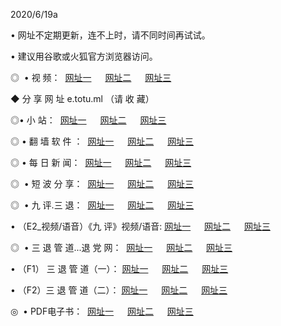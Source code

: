 <p>2020/6/19a
<p>• 网址不定期更新，连不上时，请不同时间再试试。
<p>• 建议用谷歌或火狐官方浏览器访问。
<p>◎  • 视 频： 
<a href="http://hjk.csso.cam/" target="_blank">网址一</a> 　 
<a href="http://hun.csso.cam/" target="_blank">网址二</a> 　 
<a href="http://hqz.csso.cam/b.html" target="_blank">网址三</a>

<p>◆ 分 享 网 址  e.totu.ml   （请 收 藏） </p>

<p>◎•  小 站：  
<a href="http://hjk.csso.cam/f.html" target="_blank">网址一</a> 　 
<a href="http://hun.csso.cam/h.html" target="_blank">网址二</a> 　 
<a href="http://hqz.csso.cam/k/" target="_blank">网址三</a></p><p>

<p>◎  • 翻 墙 软 件 ：  
<a href="http://hjk.csso.cam/ff/" target="_blank">网址一</a> 　 
<a href="http://hun.csso.cam/s/read/a1_nd.html" target="_blank">网址二</a> 　 
<a href="http://hqz.csso.cam/ff/index.html" target="_blank">网址三</a></p>
<p>◎  • 每 日 新 闻：  
<a href="http://hjk.csso.cam/day/" target="_blank">网址一</a> 　 
<a href="http://hun.csso.cam/day/" target="_blank">网址二</a> 　 
<a href="http://hqz.csso.cam/day/index.html" target="_blank">网址三</a></p>
<p>◎   • 短 波 分 享：  
<a href="http://hjk.csso.cam/h/" target="_blank">网址一</a> 　 
<a href="http://hqz.csso.cam/h/" target="_blank">网址二</a> 　 
<a href="http://hun.csso.cam/h/index.html" target="_blank">网址三</a></p>
<p>◎   • 九 评.三 退：  
<a href="http://hjk.csso.cam/t/" target="_blank">网址一</a> 　 
<a href="http://hqz.csso.cam/v2/index.html" target="_blank">网址二</a> 　 
<a href="http://hun.csso.cam/tt/index.html" target="_blank">网址三</a> 　</p>
<p>  • （E2_视频/语音）《九 评》视频/语音: 
<a href="http://hjk.csso.cam/7738.html" target="_blank">网址一</a> 　 
<a href="http://hqz.csso.cam/7614.html" target="_blank">网址二</a> 　 
<a href="http://hun.csso.cam/7633.html" target="_blank">网址三</a></p>
<p>◎   • 三 退 管 道...退 党 网：  
<a href="http://hjk.csso.cam/go/td1.html" target="_blank">网址一</a> 　 
<a href="http://hqz.csso.cam/go/td2.html" target="_blank">网址二</a> 　 
<a href="http://hun.csso.cam/go/td3.html" target="_blank">网址三</a></p>
<p>  • （F1） 三 退 管 道（一）： 
<a href="http://hjk.csso.cam/dd/" target="_blank">网址一</a> 　 
<a href="http://hqz.csso.cam/s/read/a1_tdx.html" target="_blank">网址二</a> 　 
<a href="http://hun.csso.cam/dd/" target="_blank">网址三</a></p>
<p>  • （F2）三 退 管 道（二）： 
<a href="http://hqz.csso.cam/d/" target="_blank">网址一</a> 　 
<a href="http://hjk.csso.cam/d/index.html" target="_blank">网址二</a> 　 
<a href="http://hun.csso.cam/d/" target="_blank">网址三</a></p>
<p>◎   • PDF电子书：  
<a href="http://hjk.csso.cam/p/" target="_blank">网址一</a> 　 
<a href="http://hun.csso.cam/p/index.html" target="_blank">网址二</a> 　 
<a href="http://hqz.csso.cam/p/" target="_blank">网址三</a></p>
